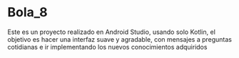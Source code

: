 # Bola_8
Este es un proyecto realizado en Android Studio, usando solo Kotlin, el objetivo es hacer una interfaz suave y agradable, con mensajes a preguntas cotidianas e ir implementando los nuevos conocimientos adquiridos
